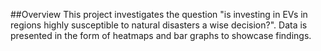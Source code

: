 ##Overview
This project investigates the question "is investing in EVs in regions highly susceptible to natural disasters a wise decision?". Data is presented in the form of heatmaps and bar graphs to showcase findings.
